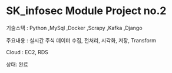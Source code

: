 # SK_infosec Module Project no.2
<p>기술스택 : Python ,MySql ,Docker ,Scrapy ,Kafka ,Django  </p>
<p>주요내용 : 실시간 주식 데이터 수집, 전처리, 시각화, 저장, Transform </p>
<p> Cloud : EC2, RDS<p/>
<p>상태: 완료 </p>
